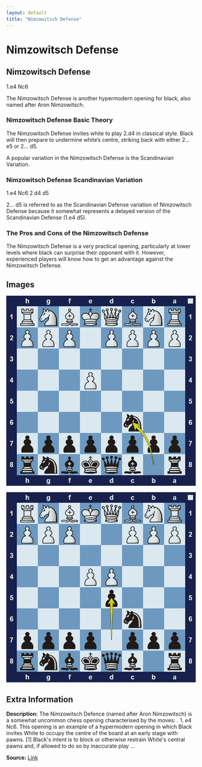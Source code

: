 ```yaml
---
layout: default
title: "Nimzowitsch Defense"
---
```



# Nimzowitsch Defense



## Nimzowitsch Defense

1.e4 Nc6

The Nimzowitsch Defense is another hypermodern opening for black, also named after Aron Nimzowitsch.

### Nimzowitsch Defense Basic Theory

The Nimzowitsch Defense invites white to play 2.d4 in classical style. Black will then prepare to undermine white’s centre, striking back with either 2… e5 or 2… d5.

A popular variation in the Nimzowitsch Defense is the Scandinavian Variation.

### Nimzowitsch Defense Scandinavian Variation

1.e4 Nc6 2.d4 d5

2… d5 is referred to as the Scandinavian Defense variation of Nimzowitsch Defense because it somewhat represents a delayed version of the Scandinavian Defense (1.e4 d5).

### The Pros and Cons of the Nimzowitsch Defense

The Nimzowitsch Defense is a very practical opening, particularly at lower levels where black can surprise their opponent with it. However, experienced players will know how to get an advantage against the Nimzowitsch Defense.



## Images

![nimzowitsch-defense](images/nimzowitsch-defense-1.png)

![nimzowitsch-defense](images/nimzowitsch-defense-2.png)



## Extra Information
**Description:** The Nimzowitsch Defence (named after Aron Nimzowitsch) is a somewhat uncommon chess opening characterised by the moves: . 1. e4 Nc6. This opening is an example of a hypermodern opening in which Black invites White to occupy the centre of the board at an early stage with pawns. [1] Black's intent is to block or otherwise restrain White's central pawns and, if allowed to do so by inaccurate play ...

**Source:** [Link](https://en.wikipedia.org/wiki/Nimzowitsch_Defence)
